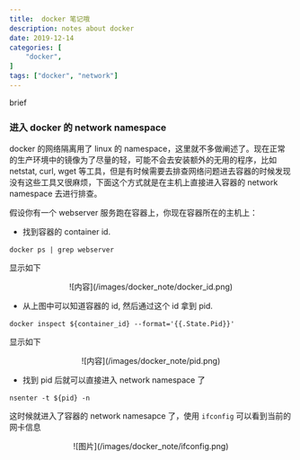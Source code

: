 ```yaml
---
title:  docker 笔记哦
description: notes about docker
date: 2019-12-14
categories: [
    "docker",
]
tags: ["docker", "network"]
---
```


brief
<!--more-->

### 进入 docker 的 network namespace 
docker 的网络隔离用了 linux 的 namespace，这里就不多做阐述了。现在正常的生产环境中的镜像为了尽量的轻，可能不会去安装额外的无用的程序，比如 netstat, curl, wget 等工具，但是有时候需要去排查网络问题进去容器的时候发现没有这些工具又很麻烦，下面这个方式就是在主机上直接进入容器的 network namespace 去进行排查。

假设你有一个 webserver 服务跑在容器上，你现在容器所在的主机上：

- 找到容器的 container id.
```
docker ps | grep webserver
```
显示如下
<center>![内容](/images/docker_note/docker_id.png)</center>

- 从上图中可以知道容器的 id, 然后通过这个 id 拿到 pid.
```
docker inspect ${container_id} --format='{{.State.Pid}}'
```
显示如下
<center>![内容](/images/docker_note/pid.png)</center>

- 找到 pid 后就可以直接进入 network namespace 了
```
nsenter -t ${pid} -n
```
这时候就进入了容器的 network namesapce 了，使用 `ifconfig` 可以看到当前的网卡信息
<center>![图片](/images/docker_note/ifconfig.png)</center>
